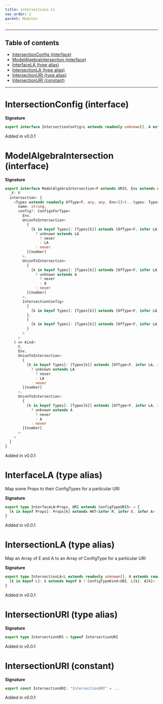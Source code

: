 ```yaml
---
title: intersections.ts
nav_order: 2
parent: Modules
---
```


---

<h2 class="text-delta">Table of contents</h2>

- [IntersectionConfig (interface)](#intersectionconfig-interface)
- [ModelAlgebraIntersection (interface)](#modelalgebraintersection-interface)
- [InterfaceLA (type alias)](#interfacela-type-alias)
- [IntersectionLA (type alias)](#intersectionla-type-alias)
- [IntersectionURI (type alias)](#intersectionuri-type-alias)
- [IntersectionURI (constant)](#intersectionuri-constant)

---

# IntersectionConfig (interface)

**Signature**

```ts
export interface IntersectionConfig<L extends readonly unknown[], A extends readonly unknown[]> {}
```

Added in v0.0.1

# ModelAlgebraIntersection (interface)

**Signature**

```ts
export interface ModelAlgebraIntersection<F extends URIS, Env extends AnyEnv> {
  _F: F
  intersection: {
    <Types extends readonly OfType<F, any, any, Env>[]>(...types: Types): (
      name: string,
      config?: ConfigsForType<
        Env,
        UnionToIntersection<
          {
            [k in keyof Types]: [Types[k]] extends [OfType<F, infer LA, infer A, Env>]
              ? unknown extends LA
                ? never
                : LA
              : never
          }[number]
        >,
        UnionToIntersection<
          {
            [k in keyof Types]: [Types[k]] extends [OfType<F, infer LA, infer A, Env>]
              ? unknown extends A
                ? never
                : A
              : never
          }[number]
        >,
        IntersectionConfig<
          {
            [k in keyof Types]: [Types[k]] extends [OfType<F, infer LA, infer A, Env>] ? LA : never
          },
          {
            [k in keyof Types]: [Types[k]] extends [OfType<F, infer LA, infer A, Env>] ? A : never
          }
        >
      >
    ) => Kind<
      F,
      Env,
      UnionToIntersection<
        {
          [k in keyof Types]: [Types[k]] extends [OfType<F, infer LA, infer A, Env>]
            ? unknown extends LA
              ? never
              : LA
            : never
        }[number]
      >,
      UnionToIntersection<
        {
          [k in keyof Types]: [Types[k]] extends [OfType<F, infer LA, infer A, Env>]
            ? unknown extends A
              ? never
              : A
            : never
        }[number]
      >
    >
  }
}
```

Added in v0.0.1

# InterfaceLA (type alias)

Map some Props to their ConfigTypes for a particular URI

**Signature**

```ts
export type InterfaceLA<Props, URI extends ConfigTypeURIS> = {
  [k in keyof Props]: Props[k] extends HKT<infer R, infer E, infer A> ? ConfigTypeKind<URI, E, A> : never
}
```

Added in v0.0.1

# IntersectionLA (type alias)

Map an Array of E and A to an Array of ConfigType for a particular URI

**Signature**

```ts
export type IntersectionLA<L extends readonly unknown[], A extends readonly unknown[], URI extends ConfigTypeURIS> = {
  [k in keyof L]: k extends keyof A ? ConfigTypeKind<URI, L[k], A[k]> : never
}
```

Added in v0.0.1

# IntersectionURI (type alias)

**Signature**

```ts
export type IntersectionURI = typeof IntersectionURI
```

Added in v0.0.1

# IntersectionURI (constant)

**Signature**

```ts
export const IntersectionURI: "IntersectionURI" = ...
```

Added in v0.0.1
